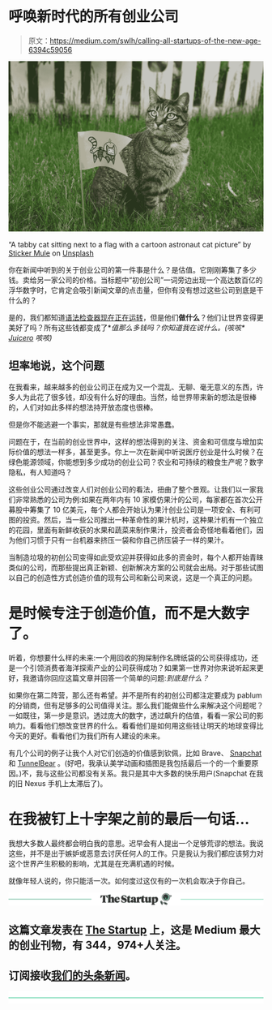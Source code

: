 # 呼唤新时代的所有创业公司

> 原文：<https://medium.com/swlh/calling-all-startups-of-the-new-age-6394c59056>

![](img/f691dc39586218e678904019db1bae43.png)

“A tabby cat sitting next to a flag with a cartoon astronaut cat picture” by [Sticker Mule](https://unsplash.com/@stickermule?utm_source=medium&utm_medium=referral) on [Unsplash](https://unsplash.com?utm_source=medium&utm_medium=referral)

你在新闻中听到的关于创业公司的第一件事是什么？是估值。它刚刚筹集了多少钱。卖给另一家公司的价格。当标题中“初创公司”一词旁边出现一个高达数百亿的浮华数字时，它肯定会吸引新闻文章的点击量，但你有没有想过这些公司到底是干什么的？

是的，我们都知道[语法检查器现在正在运转](https://gizmodo.com/lame-grammar-startup-raises-stupid-amount-of-money-1795049121)，但是他们**做什么**？他们让世界变得更美好了吗？所有这些钱都变成了**值那么多钱吗？你知道我在说什么。(咳咳* [Juicero](https://dealbreaker.com/2017/04/juicero-still-dumb/) *咳咳)**

## 坦率地说，这个问题

在我看来，越来越多的创业公司正在成为又一个混乱、无聊、毫无意义的东西，许多人为此花了很多钱，却没有什么好的理由。当然，给世界带来新的想法是很棒的，人们对如此多样的想法持开放态度也很棒。

但是你不能逃避一个事实，那就是有些想法非常愚蠢。

问题在于，在当前的创业世界中，这样的想法得到的关注、资金和可信度与增加实际价值的想法一样多，甚至更多。你上一次在新闻中听说医疗创业是什么时候？在绿色能源领域，你能想到多少成功的创业公司？农业和可持续的粮食生产呢？数字隐私，有人知道吗？

这些创业公司通过改变人们对创业公司的看法，扭曲了整个景观。让我们以一家我们非常熟悉的公司为例:如果在两年内有 10 家模仿果汁的公司，每家都在首次公开募股中筹集了 10 亿美元，每个人都会开始认为果汁创业公司是一项安全、有利可图的投资。然后，当一些公司推出一种革命性的果汁机时，这种果汁机有一个独立的花园，里面有新鲜收获的水果和蔬菜来制作果汁，投资者会奇怪地看着他们，因为他们习惯于只有一台机器来挤压一袋和你自己挤压袋子一样的果汁。

当制造垃圾的初创公司变得如此受欢迎并获得如此多的资金时，每个人都开始青睐类似的公司，而那些提出真正新颖、创新解决方案的公司就会出局。对于那些试图以自己的创造性方式创造价值的现有公司和新公司来说，这是一个真正的问题。

# 是时候专注于创造价值，而不是大数字了。

听着，你想要什么样的未来:一个用回收的狗屎制作名牌纸袋的公司获得成功，还是一个引领消费者海洋探索产业的公司获得成功？如果第一世界对你来说听起来更好，我邀请你回应这篇文章并回答一个简单的问题:*到底是什么？*

如果你在第二阵营，那么还有希望。并不是所有的初创公司都注定要成为 pablum 的分销商，但有足够多的公司值得关注。那么我们能做些什么来解决这个问题呢？一如既往，第一步是意识。透过庞大的数字，透过飙升的估值，看看一家公司的影响力。看看他们想改变世界的什么。看看他们是如何用这些钱让明天的地球变得比今天的更好。看看他们为我们所有人建设的未来。

有几个公司的例子让我个人对它们创造的价值感到钦佩，比如 Brave、 [Snapchat](https://www.amazon.com/How-Turn-Down-Billion-Dollars/dp/1250108616) 和 [TunnelBear](https://www.tunnelbear.com/) 。(好吧，我承认美学动画和插图是我包括最后一个的一个重要原因。)不，我与这些公司都没有关系。我只是其中大多数的快乐用户(Snapchat 在我的旧 Nexus 手机上太滞后了)。

# 在我被钉上十字架之前的最后一句话…

我想大多数人最终都会明白我的意思。迟早会有人提出一个足够荒谬的想法。我说这些，并不是出于嫉妒或恶意去讨厌任何人的工作。只是我认为我们都应该努力对这个世界产生积极的影响，尤其是在充满机遇的时候。

就像年轻人说的，你只能活一次。如何度过这仅有的一次机会取决于你自己。

[![](img/308a8d84fb9b2fab43d66c117fcc4bb4.png)](https://medium.com/swlh)

## 这篇文章发表在 [The Startup](https://medium.com/swlh) 上，这是 Medium 最大的创业刊物，有 344，974+人关注。

## 订阅接收[我们的头条新闻](http://growthsupply.com/the-startup-newsletter/)。

[![](img/b0164736ea17a63403e660de5dedf91a.png)](https://medium.com/swlh)